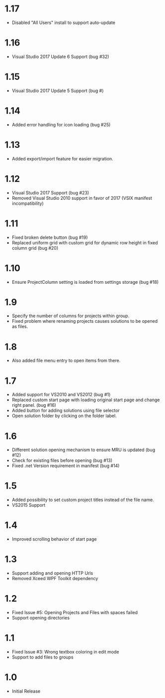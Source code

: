 # 1.17
- Disabled "All Users" install to support auto-update

# 1.16
- Visual Studio 2017 Update 6 Support (bug #32)

# 1.15
- Visual Studio 2017 Update 5 Support (bug #)

# 1.14
- Added error handling for icon loading (bug #25)

# 1.13
- Added export/import feature for easier migration. 

# 1.12
- Visual Studio 2017 Support (bug #23)
- Removed Visual Studio 2010 support in favor of 2017 (VSIX manifest incompatibility)

# 1.11
- Fixed broken delete button (bug #19)
- Replaced uniform grid with custom grid for dynamic row height in fixed column grid (bug #20)

# 1.10
- Ensure ProjectColumn setting is loaded from settings storage (bug #18)

# 1.9
- Specify the number of columns for projects within group. 
- Fixed problem where renaming projects causes solutions to be opened as files. 

# 1.8
- Also added file menu entry to open items from there.

# 1.7
- Added support for VS2010 and VS2012 (bug #1)
- Replaced custom start page with loading original start page and change right panel. (bug #16)
- Added button for adding solutions using file selector
- Open solution folder by clicking on the folder label. 

# 1.6

- Different solution opening mechanism to ensure MRU is updated (bug #12)
- Check for existing files before opening (bug #13) 
- Fixed .net Version requirement in manifest (bug #14)

# 1.5

- Added possibility to set custom project titles instead of the file name. 
- VS2015 Support

# 1.4

- Improved scrolling behavior of start page

# 1.3

- Support adding and opening HTTP Urls 
- Removed Xceed WPF Toolkit dependency

# 1.2

- Fixed Issue #5: Opening Projects and Files with spaces failed
- Support opening directories

# 1.1

- Fixed Issue #3: Wrong textbox coloring in edit mode
- Support to add files to groups

# 1.0

- Initial Release

